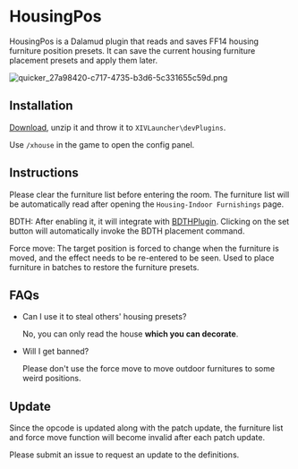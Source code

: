 # HousingPos

HousingPos is a Dalamud plugin that reads and saves FF14 housing furniture position presets. It can save the current housing furniture placement presets and apply them later.

![quicker_27a98420-c717-4735-b3d6-5c331655c59d.png](https://i.loli.net/2021/01/18/GS6HkexFmKjJn5v.png)

## Installation

[Download](https://github.com/Bluefissure/HousingPos/releases/latest), unzip it and throw it to `XIVLauncher\devPlugins`.

Use `/xhouse` in the game to open the config panel.

## Instructions

Please clear the furniture list before entering the room. The furniture list will be automatically read after opening the `Housing-Indoor Furnishings` page.

BDTH: After enabling it, it will integrate with [BDTHPlugin](https://github.com/LeonBlade/BDTHPlugin). Clicking on the set button will automatically invoke the BDTH placement command.

Force move: The target position is forced to change when the furniture is moved, and the effect needs to be re-entered to be seen. Used to place furniture in batches to restore the furniture presets. 

## FAQs

- Can I use it to steal others' housing presets?

  No, you can only read the house **which  you can decorate**.
  
- Will I get banned?

  Please don't use the force move to move outdoor furnitures to some weird positions.

## Update

Since the opcode is updated along with the patch update, the furniture list and force move function will become invalid after each patch update.

Please submit an issue to request an update to the definitions.
